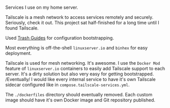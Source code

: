 
Services I use on my home server.

Tailscale is a mesh network to access services remotely and securely. Seriously, check it out. This project sat half-finished for a long time until I found Tailscale.

Used [Trash Guides](https://trash-guides.info) for configuration bootstrapping.

Most everything is off-the-shell `linuxserver.io` and `binhex` for easy deployment.

Tailscale is used for mesh networking. It's awesome. I use the `Docker Mod` feature of `linuxserver.io` containers to easily add Tailscale support to each server. It's a dirty solution but also very easy for getting bootstrapped. /Eventually/ I would like every internal service to have it's own Tailscale sidecar configured like in `compose.tailscale-services.yml`.

The `./dockerfiles` directory should eventually removed. Each custom image should have it's own Docker image and Git repository published.
